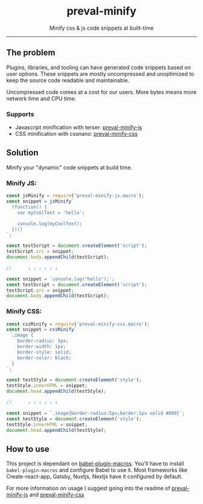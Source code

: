 <div align="center">
<h1>preval-minify</h1>

<p>Minify css & js code snippets at built-time</p>
</div>

---

## The problem

Plugins, libraries, and tooling can have generated code snippets based on user options. These snippets are mostly uncompressed and unoptimized to keep the source code readable and maintainable.

Uncompressed code comes at a cost for our users. More bytes means more network time and CPU time.

### Supports

- Javascript minification with terser: [preval-minify-js](packages/preval-minify-js/README.md)
- CSS minification with cssnano: [preval-minify-css](packages/preval-minify-css/README.md)

## Solution

Minify your "dynamic" code snippets at build time.

### Minify JS:

```js
const jsMinify = require('preval-minify-js.macro');
const snippet = jsMinify`
  (function() {
    var myCoolText = 'hello';

    console.log(myCoolText);
  })()
`;

const testScript = document.createElement('script');
testScript.src = snippet;
document.body.appendChild(testScript);

//      ↓ ↓ ↓ ↓ ↓ ↓

const snippet = `console.log("hello");`;
const testScript = document.createElement('script');
testScript.src = snippet;
document.body.appendChild(testScript);
```

### Minify CSS:

```js
const cssMinify = require('preval-minify-css.macro');
const snippet = cssMinify`
  .image {
    border-radius: 5px;
    border-width: 1px;
    border-style: solid;
    border-color: black;
  }
`;

const testStyle = document.createElement('style');
testStyle.innerHTML = snippet;
document.head.appendChild(testStyle);

//      ↓ ↓ ↓ ↓ ↓ ↓

const snippet = `.image{border-radius:5px;border:1px solid #000}`;
const testStyle = document.createElement('style');
testStyle.innerHTML = snippet;
document.head.appendChild(testStyle);
```

## How to use

This project is dependant on [babel-plugin-macros](https://github.com/kentcdodds/babel-plugin-macros). You'll have to install `babel-plugin-macros` and configure Babel to use it. Most frameworks like Create-react-app, Gatsby, Nuxtjs, Nextjs have it configured by default.

For more information on usage I suggest going into the readme of [preval-minify-js](packages/preval-minify-js/README.md) and [preval-minify-css](packages/preval-minify-css/README.md)
